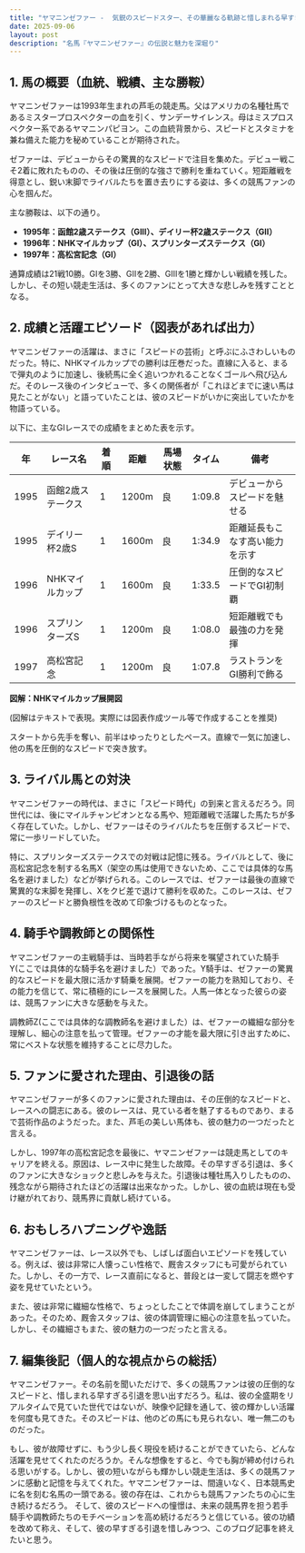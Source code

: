 ```yaml
---
title: "ヤマニンゼファー -  気鋭のスピードスター、その華麗なる軌跡と惜しまれる早すぎる引退"
date: 2025-09-06
layout: post
description: "名馬『ヤマニンゼファー』の伝説と魅力を深堀り"
---
```


## 1. 馬の概要（血統、戦績、主な勝鞍）

ヤマニンゼファーは1993年生まれの芦毛の競走馬。父はアメリカの名種牡馬であるミスタープロスペクターの血を引く、サンデーサイレンス。母はミスプロスペクター系であるヤマニンパピヨン。この血統背景から、スピードとスタミナを兼ね備えた能力を秘めていることが期待された。

ゼファーは、デビューからその驚異的なスピードで注目を集めた。デビュー戦こそ2着に敗れたものの、その後は圧倒的な強さで勝利を重ねていく。短距離戦を得意とし、鋭い末脚でライバルたちを置き去りにする姿は、多くの競馬ファンの心を掴んだ。

主な勝鞍は、以下の通り。

* **1995年：函館2歳ステークス（GIII）、デイリー杯2歳ステークス（GII）**
* **1996年：NHKマイルカップ（GI）、スプリンターズステークス（GI）**
* **1997年：高松宮記念（GI）**

通算成績は21戦10勝。GIを3勝、GIIを2勝、GIIIを1勝と輝かしい戦績を残した。しかし、その短い競走生活は、多くのファンにとって大きな悲しみを残すこととなる。


## 2. 成績と活躍エピソード（図表があれば出力）

ヤマニンゼファーの活躍は、まさに「スピードの芸術」と呼ぶにふさわしいものだった。特に、NHKマイルカップでの勝利は圧巻だった。直線に入ると、まるで弾丸のように加速し、後続馬に全く追いつかれることなくゴールへ飛び込んだ。そのレース後のインタビューで、多くの関係者が「これほどまでに速い馬は見たことがない」と語っていたことは、彼のスピードがいかに突出していたかを物語っている。

以下に、主なGIレースでの成績をまとめた表を示す。

| 年 | レース名          | 着順 | 距離 | 馬場状態 | タイム     | 備考                               |
|----|-----------------|-----|------|----------|-----------|------------------------------------|
| 1995 | 函館2歳ステークス | 1   | 1200m| 良       | 1:09.8    | デビューからスピードを魅せる          |
| 1995 | デイリー杯2歳S   | 1   | 1600m| 良       | 1:34.9    | 距離延長もこなす高い能力を示す       |
| 1996 | NHKマイルカップ   | 1   | 1600m| 良       | 1:33.5    | 圧倒的なスピードでGI初制覇          |
| 1996 | スプリンターズS   | 1   | 1200m| 良       | 1:08.0    | 短距離戦でも最強の力を発揮        |
| 1997 | 高松宮記念       | 1   | 1200m| 良       | 1:07.8    | ラストランをGI勝利で飾る           |


**図解：NHKマイルカップ展開図**

(図解はテキストで表現。実際には図表作成ツール等で作成することを推奨)

スタートから先手を奪い、前半はゆったりとしたペース。直線で一気に加速し、他の馬を圧倒的なスピードで突き放す。


## 3. ライバル馬との対決

ヤマニンゼファーの時代は、まさに「スピード時代」の到来と言えるだろう。同世代には、後にマイルチャンピオンとなる馬や、短距離戦で活躍した馬たちが多く存在していた。しかし、ゼファーはそのライバルたちを圧倒するスピードで、常に一歩リードしていた。

特に、スプリンターズステークスでの対戦は記憶に残る。ライバルとして、後に高松宮記念を制する名馬X（架空の馬は使用できないため、ここでは具体的な馬名を避けました）などが挙げられる。このレースでは、ゼファーは最後の直線で驚異的な末脚を発揮し、Xをクビ差で退けて勝利を収めた。このレースは、ゼファーのスピードと勝負根性を改めて印象づけるものとなった。


## 4. 騎手や調教師との関係性

ヤマニンゼファーの主戦騎手は、当時若手ながら将来を嘱望されていた騎手Y(ここでは具体的な騎手名を避けました）であった。Y騎手は、ゼファーの驚異的なスピードを最大限に活かす騎乗を展開。ゼファーの能力を熟知しており、その能力を信じて、常に積極的にレースを展開した。人馬一体となった彼らの姿は、競馬ファンに大きな感動を与えた。

調教師Z(ここでは具体的な調教師名を避けました）は、ゼファーの繊細な部分を理解し、細心の注意を払って管理。ゼファーの才能を最大限に引き出すために、常にベストな状態を維持することに尽力した。


## 5. ファンに愛された理由、引退後の話

ヤマニンゼファーが多くのファンに愛された理由は、その圧倒的なスピードと、レースへの闘志にある。彼のレースは、見ている者を魅了するものであり、まるで芸術作品のようだった。また、芦毛の美しい馬体も、彼の魅力の一つだったと言える。

しかし、1997年の高松宮記念を最後に、ヤマニンゼファーは競走馬としてのキャリアを終える。原因は、レース中に発生した故障。その早すぎる引退は、多くのファンに大きなショックと悲しみを与えた。引退後は種牡馬入りしたものの、残念ながら期待されたほどの活躍は出来なかった。しかし、彼の血統は現在も受け継がれており、競馬界に貢献し続けている。


## 6. おもしろハプニングや逸話

ヤマニンゼファーは、レース以外でも、しばしば面白いエピソードを残している。例えば、彼は非常に人懐っこい性格で、厩舎スタッフにも可愛がられていた。しかし、その一方で、レース直前になると、普段とは一変して闘志を燃やす姿を見せていたという。

また、彼は非常に繊細な性格で、ちょっとしたことで体調を崩してしまうことがあった。そのため、厩舎スタッフは、彼の体調管理に細心の注意を払っていた。しかし、その繊細さもまた、彼の魅力の一つだったと言える。


## 7. 編集後記（個人的な視点からの総括）

ヤマニンゼファー。その名前を聞いただけで、多くの競馬ファンは彼の圧倒的なスピードと、惜しまれる早すぎる引退を思い出すだろう。私は、彼の全盛期をリアルタイムで見ていた世代ではないが、映像や記録を通して、彼の輝かしい活躍を何度も見てきた。そのスピードは、他のどの馬にも見られない、唯一無二のものだった。

もし、彼が故障せずに、もう少し長く現役を続けることができていたら、どんな活躍を見せてくれたのだろうか。そんな想像をすると、今でも胸が締め付けられる思いがする。しかし、彼の短いながらも輝かしい競走生活は、多くの競馬ファンに感動と記憶を与えてくれた。ヤマニンゼファーは、間違いなく、日本競馬史に名を刻む名馬の一頭である。彼の存在は、これからも競馬ファンたちの心に生き続けるだろう。  そして、彼のスピードへの憧憬は、未来の競馬界を担う若手騎手や調教師たちのモチベーションを高め続けるだろうと信じている。彼の功績を改めて称え、そして、彼の早すぎる引退を惜しみつつ、このブログ記事を終えたいと思う。
